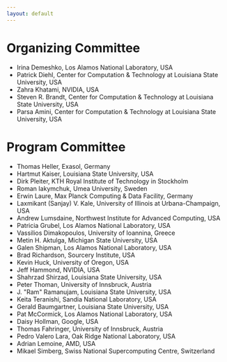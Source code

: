 ```yaml
---
layout: default
---
```


# Organizing Committee

* Irina Demeshko, Los Alamos National Laboratory, USA
* Patrick Diehl, Center for Computation & Technology at Louisiana State University, USA
* Zahra Khatami, NVIDIA, USA
* Steven R. Brandt, Center for Computation & Technology at Louisiana State University, USA
* Parsa Amini, Center for Computation & Technology at Louisiana State University, USA

# Program Committee 

* Thomas Heller, Exasol, Germany
* Hartmut Kaiser, Louisiana State University, USA 
* Dirk Pleiter, KTH Royal Institute of Technology in Stockholm
* Roman Iakymchuk, Umea University, Sweden
* Erwin Laure, Max Planck Computing & Data Facility, Germany
* Laxmikant (Sanjay) V. Kale, University of Illinois at Urbana-Champaign, USA
* Andrew Lumsdaine, Northwest Institute for Advanced Computing, USA
* Patricia Grubel, Los Alamos National Laboratory, USA
* Vassilios Dimakopoulos, University of Ioannina, Greece
* Metin H. Aktulga, Michigan State University, USA
* Galen Shipman, Los Alamos National Laboratory, USA
* Brad Richardson, Sourcery Institute, USA
* Kevin Huck, University of Oregon, USA
* Jeff Hammond, NVIDIA, USA
* Shahrzad Shirzad, Louisiana State University, USA
* Peter Thoman, University of Innsbruck, Austria
* J. "Ram" Ramanujam, Louisiana State University, USA
* Keita Teranishi, Sandia National Laboratory, USA 
* Gerald Baumgartner, Louisiana State University, USA 
* Pat McCormick, Los Alamos National Laboratory, USA
* Daisy Hollman, Google, USA
* Thomas Fahringer, University of Innsbruck, Austria
* Pedro Valero Lara, Oak Ridge National Laboratory, USA 
* Adrian Lemoine, AMD, USA
* Mikael Simberg, Swiss National Supercomputing Centre, Switzerland

